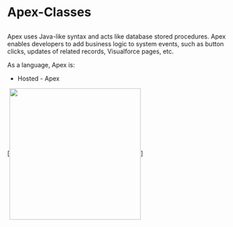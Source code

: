 # Apex-Classes

##

Apex uses Java-like syntax and acts like database stored procedures.  Apex enables developers to add business logic to system events, such as button clicks, updates of related records, Visualforce pages, etc.

As a language, Apex is:
 * Hosted - Apex 

[<img src="https://4.bp.blogspot.com/-swofQLY36Is/V3YYOVJGw6I/AAAAAAAAANc/FLR4_IyWCHMHod5avyQMMW0oQqe3q1d6ACLcB/s640/202.png" align="center" width="300">]
